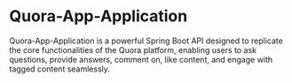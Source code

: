 # Quora-App-Application
Quora-App-Application is a powerful Spring Boot API designed to replicate the core functionalities of the Quora platform, enabling users to ask questions, provide answers, comment on, like content, and engage with tagged content seamlessly.
